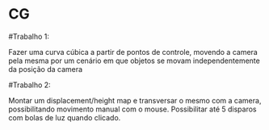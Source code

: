 # CG

#Trabalho 1:

Fazer uma curva cúbica a partir de pontos de controle, movendo a camera pela mesma por um cenário em que objetos se movam independentemente da posição da camera 

#Trabalho 2:

Montar um displacement/height map e transversar o mesmo com a camera, possibilitando movimento manual com o mouse.
Possibilitar até 5 disparos com bolas de luz quando clicado.
